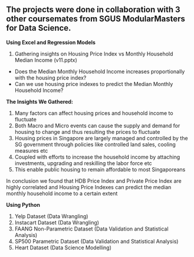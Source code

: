 ## The projects were done in collaboration with 3 other coursemates from SGUS ModularMasters for Data Science.

**Using Excel and Regression Models**
1. Gathering insights on Housing Price Index vs Monthly Household Median Income (v11.pptx)  
- Does the Median Monthly Household Income increases proportionally with the housing price index?
- Can we use housing price indexes to predict the Median Monthly Household Income? 
 
**The Insights We Gathered:**  
1. Many factors can affect housing prices and household income to fluctuate  
2. Both Macro and Micro events can cause the supply and demand for housing to change and thus resulting the prices to fluctuate  
3. Housing prices in Singapore are largely managed and controlled by the SG government through policies like controlled land sales, cooling measures etc  
4. Coupled with efforts to increase the household income by attaching investments, upgrading and reskilling the labor force etc  
5. This enable public housing to remain affordable to most Singaporeans  

In conclusion we found that HDB Price Index and Private Price Index are highly correlated and Housing Price Indexes can predict the median monthly household income to a certain extent

**Using Python**  
1. Yelp Dataset (Data Wrangling)    
2. Instacart Dataset (Data Wrangling)   
3. FAANG Non-Parametric Dataset (Data Validation and Statistical Analysis)  
4. SP500 Parametric Dataset (Data Validation and Statistical Analysis)  
5. Heart Dataset (Data Science Modelling)
